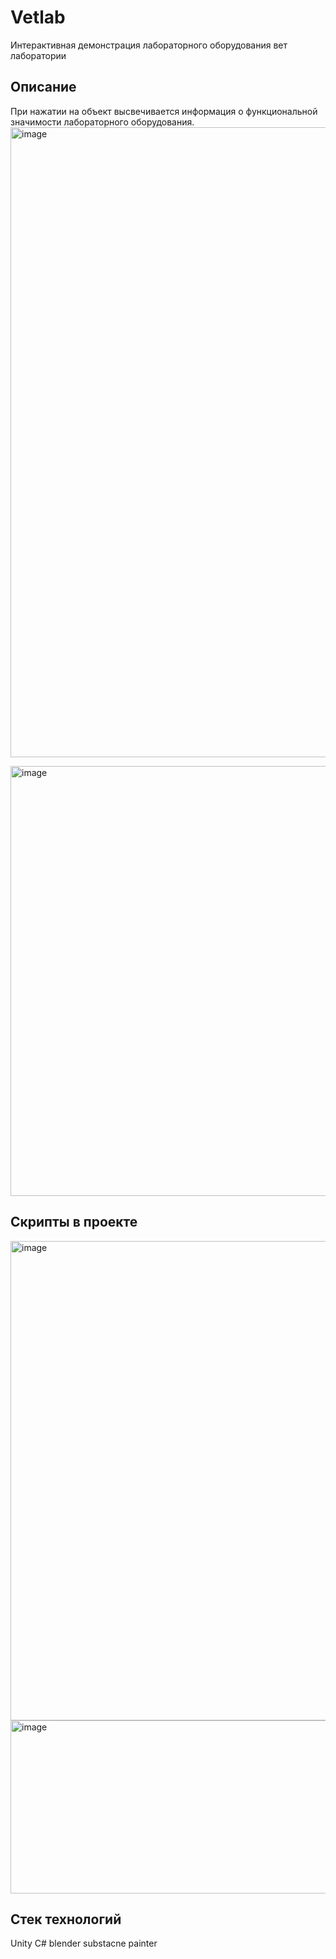 # Vetlab
Интерактивная демонстрация лабораторного оборудования вет лаборатории

## Описание
При нажатии на объект высвечивается информация о функциональной значимости лабораторного оборудования.
<img width="1852" height="1008" alt="image" src="https://github.com/user-attachments/assets/1e573184-3e1e-461b-98af-c35bb874fd32" />

<img width="1280" height="688" alt="image" src="https://github.com/user-attachments/assets/82a62045-df6c-48b3-aa80-ad62990b0871" />


## Скрипты в проекте
<img width="818" height="767" alt="image" src="https://github.com/user-attachments/assets/0c18699e-127b-4716-8088-334e1023e9dd" />
<img width="886" height="277" alt="image" src="https://github.com/user-attachments/assets/1f2e76b5-f638-46ae-bc16-2b2a603f287a" />

## Стек технологий
Unity
C#
blender
substacne painter
